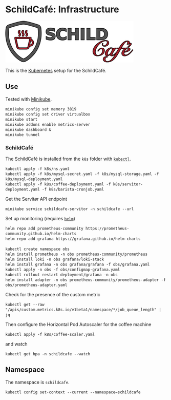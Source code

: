 # SchildCafé: Infrastructure

![SchildCafé](logo.png)


This is the [Kubernetes](https://kubernetes.io/) setup for the SchildCafé.

## Use

Tested with [Minikube](https://minikube.sigs.k8s.io/docs/).

```
minikube config set memory 3819
minikube config set driver virtualbox
minikube start
minikube addons enable metrics-server
minikube dashboard &
minikube tunnel
```

### SchildCafé

The SchildCafé is installed from the `k8s` folder with [`kubectl`](https://kubernetes.io/docs/reference/kubectl/kubectl/).

```
kubectl apply -f k8s/ns.yaml
kubectl apply -f k8s/mysql-secret.yaml -f k8s/mysql-storage.yaml -f k8s/mysql-deployment.yaml
kubectl apply -f k8s/coffee-deployment.yaml -f k8s/servitor-deployment.yaml -f k8s/barista-cronjob.yaml
```

Get the Servitør API endpoint
```
minikube service schildcafe-servitor -n schildcafe --url
```


Set up monitoring (requires [`helm`](https://helm.sh/))
```
helm repo add prometheus-community https://prometheus-community.github.io/helm-charts
helm repo add grafana https://grafana.github.io/helm-charts

kubectl create namespace obs
helm install prometheus -n obs prometheus-community/prometheus
helm install loki -n obs grafana/loki-stack
helm install grafana -n obs grafana/grafana -f obs/grafana.yaml
kubectl apply -n obs -f obs/configmap-grafana.yaml
kubectl rollout restart deployment/grafana -n obs
helm install adapter -n obs prometheus-community/prometheus-adapter -f obs/prometheus-adapter.yaml
```

Check for the presence of the custom metric
```
kubectl get --raw "/apis/custom.metrics.k8s.io/v1beta1/namespace/*/job_queue_length" | jq
```

Then configure the Horizontal Pod Autoscaler for the coffee machine
```
kubectl apply -f k8s/coffee-scaler.yaml
```
and watch
```
kubectl get hpa -n schildcafe --watch
```



## Namespace

The namespace is `schildcafe`.

```
kubectl config set-context --current --namespace=schildcafe
```
